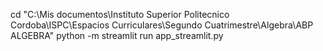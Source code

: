 cd "C:\Mis documentos\Instituto Superior Politecnico Cordoba\ISPC\Espacios Curriculares\Segundo Cuatrimestre\Algebra\ABP ALGEBRA"
python -m streamlit run app_streamlit.py
